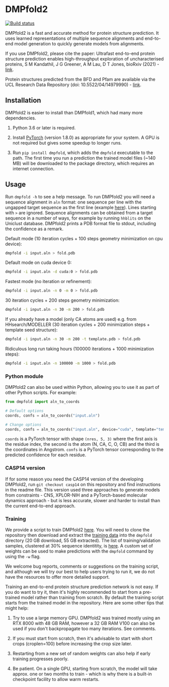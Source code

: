 # DMPfold2

[![Build status](https://github.com/psipred/DMPfold2/workflows/CI/badge.svg)](https://github.com/psipred/DMPfold2/actions)

DMPfold2 is a fast and accurate method for protein structure prediction.
It uses learned representations of multiple sequence alignments and end-to-end model generation to quickly generate models from alignments.

If you use DMPfold2, please cite the paper: Ultrafast end-to-end protein structure prediction enables high-throughput exploration of uncharacterised proteins, S M Kandathil, J G Greener, A M Lau, D T Jones, bioRxiv (2021) - [link](https://www.biorxiv.org/content/10.1101/2020.11.27.401232).

Protein structures predicted from the BFD and Pfam are available via the UCL Research Data Repository (doi: 10.5522/04/14979990) - [link](https://rdr.ucl.ac.uk/articles/dataset/Protein_structures_predicted_using_DMPfold2/14979990).

## Installation

DMPfold2 is easier to install than DMPfold1, which had many more dependencies.

1. Python 3.6 or later is required.

2. Install [PyTorch](https://pytorch.org) (version 1.8.0) as appropriate for your system. A GPU is not required but gives some speedup to longer runs.

3. Run `pip install dmpfold`, which adds the `dmpfold` executable to the path. The first time you run a prediction the trained model files (~140 MB) will be downloaded to the package directory, which requires an internet connection.

## Usage

Run `dmpfold -h` to see a help message.
To run DMPfold2 you will need a sequence alignment in `aln` format: one sequence per line with the ungapped target sequence as the first line (example [here](https://github.com/psipred/DMPfold2/tree/master/dmpfold/example/PF10963.aln)).
Lines starting with `>` are ignored.
Sequence alignments can be obtained from a target sequence in a number of ways, for example by running `hhblits` on the Uniclust database.
DMPfold2 prints a PDB format file to stdout, including the confidence as a remark.

Default mode (10 iteration cycles + 100 steps geometry minimization on cpu device):
```bash
dmpfold -i input.aln > fold.pdb
```

Default mode on cuda device 0:
```bash
dmpfold -i input.aln -d cuda:0 > fold.pdb
```

Fastest mode (no iteration or refinement):
```bash
dmpfold -i input.aln -n 0 -m 0 > fold.pdb
```

30 iteration cycles + 200 steps geometry minimization:
```bash
dmpfold -i input.aln -n 30 -m 200 > fold.pdb
```

If you already have a model (only CA atoms are used) e.g. from HHsearch/MODELLER
(30 iteration cycles + 200 minimization steps + template seed structure):
```bash
dmpfold -i input.aln -n 30 -m 200 -t template.pdb > fold.pdb
```

Ridiculous long run taking hours (100000 iterations + 1000 minimization steps):
```bash
dmpfold -i input.aln -n 100000 -m 1000 > fold.pdb
```

### Python module

DMPfold2 can also be used within Python, allowing you to use it as part of other Python scripts.
For example:
```python
from dmpfold import aln_to_coords

# Default options
coords, confs = aln_to_coords("input.aln")

# Change options
coords, confs = aln_to_coords("input.aln", device="cuda", template="template.pdb", iterations=30, minsteps=200)
```
`coords` is a PyTorch tensor with shape `(nres, 5, 3)` where the first axis is the residue index, the second is the atom (N, CA, C, O, CB) and the third is the coordinates in Angstrom.
`confs` is a PyTorch tensor corresponding to the predicted confidence for each residue.

### CASP14 version

If for some reason you need the CASP14 version of the developing DMPfold2, run `git checkout casp14` on this repository and find instructions in the readme file.
This version used three approaches to generate models from constraints - CNS, XPLOR-NIH and a PyTorch-based molecular dynamics approach - but is less accurate, slower and harder to install than the current end-to-end approach.

### Training

We provide a script to train DMPfold2 [here](https://github.com/psipred/DMPfold2/tree/master/dmpfold/train.py). You will need to clone the repository then download and extract the [training data](https://rdr.ucl.ac.uk/articles/dataset/Protein_structures_predicted_using_DMPfold2/14979990) into the `dmpfold` directory (20 GB download, 55 GB extracted). The list of training/validation samples, clustered at 30% sequence identitity, is [here](https://github.com/psipred/DMPfold2/tree/master/dmpfold/train_clust.lst). A custom set of weights can be used to make predictions with the `dmpfold` command by using the `-w` flag.

We welcome bug reports, comments or suggestions on the training script, and although we will try our best to help users trying to run it, we do not have the resources to offer more detailed support.

Training an end-to-end protein structure prediction network is not easy. If you do want to try it, then it's highly recommended to start from a pre-trained model rather than training from scratch. By default the training script starts from the trained model in the repository. Here are some other tips that might help:

1. Try to use a large memory GPU. DMPfold2 was trained mostly using an RTX 8000 with 48 GB RAM, however a 32 GB RAM V100 can also be used if you don't backpropagate too many iterations. See comments.

2. If you must start from scratch, then it's advisable to start with short crops (croplen=100) before increasing the crop size later.

3. Restarting from a new set of random weights can also help if early training progresses poorly.

4. Be patient. On a single GPU, starting from scratch, the model will take approx. one or two months to train - which is why there is a built-in checkpoint facility to allow warm restarts.
